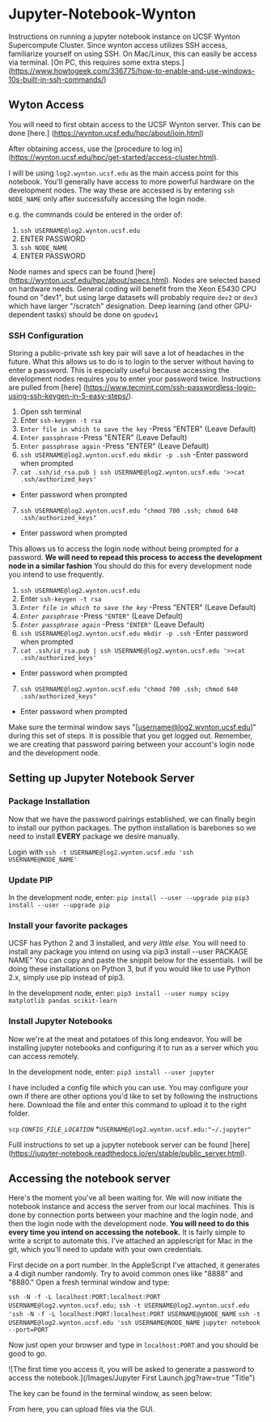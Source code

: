 # Jupyter-Notebook-Wynton
Instructions on running a jupyter notebook instance on UCSF Wynton Supercompute Cluster. Since wynton access utilizes SSH access, familiarize yourself on using SSH. On Mac/Linux, this can easily be access via terminal. [On PC, this requires some extra steps.] (https://www.howtogeek.com/336775/how-to-enable-and-use-windows-10s-built-in-ssh-commands/)

## Wyton Access
You will need to first obtain access to the UCSF Wynton server. This can be done [here.] (https://wynton.ucsf.edu/hpc/about/join.html)

After obtaining access, use the [procedure to log in] (https://wynton.ucsf.edu/hpc/get-started/access-cluster.html). 

I will be using `log2.wynton.ucsf.edu` as the main access point for this notebook. You'll generally have access to more powerful hardware on the development nodes. The way these are accessed is by entering `ssh NODE_NAME` only after successfully accessing the login node. 

e.g. the commands could be entered in the order of:

1. `ssh USERNAME@log2.wynton.ucsf.edu`
2. ENTER PASSWORD
3. `ssh NODE_NAME`
4. ENTER PASSWORD

Node names and specs can be found [here] (https://wynton.ucsf.edu/hpc/about/specs.html). Nodes are selected based on hardware needs. General coding will benefit from the Xeon E5430 CPU found on "dev1", but using large datasets will probably require `dev2` or `dev3` which have larger "/scratch" designation. Deep learning (and other GPU-dependent tasks) should be done on `gpudev1`


### SSH Configuration
Storing a public-private ssh key pair will save a lot of headaches in the future. What this allows us to do is to login to the server without having to enter a password. This is especially useful because accessing the development nodes requires you to enter your password twice. Instructions are pulled from [here] (https://www.tecmint.com/ssh-passwordless-login-using-ssh-keygen-in-5-easy-steps/).

1. Open ssh terminal 
2. Enter `ssh-keygen -t rsa`
2. `Enter file in which to save the key` 
-Press "ENTER" (Leave Default)
3. `Enter passphrase` 
-Press "ENTER" (Leave Default)
4. `Enter passphrase again` 
-Press "ENTER" (Leave Default)
5. `ssh USERNAME@log2.wynton.ucsf.edu mkdir -p .ssh`
-Enter password when prompted
6. `cat .ssh/id_rsa.pub | ssh USERNAME@log2.wynton.ucsf.edu '>>cat .ssh/authorized_keys'`
- Enter password when prompted
7. `ssh USERNAME@log2.wynton.ucsf.edu "chmod 700 .ssh; chmod 640 .ssh/authorized_keys"`
- Enter password when prompted

This allows us to access the login node without being prompted for a password. __We will need to repead this process to access the development node in a similar fashion__ You should do this for every development node you intend to use frequently.

1. `ssh USERNAME@log2.wynton.ucsf.edu`
2. Enter `ssh-keygen -t rsa`
2. *`Enter file in which to save the key`*
-Press "ENTER" (Leave Default)
3. *`Enter passphrase`* 
-Press `"ENTER"` (Leave Default)
4. *`Enter passphrase again`* 
-Press `"ENTER"` (Leave Default)
5. `ssh USERNAME@log2.wynton.ucsf.edu mkdir -p .ssh`
-Enter password when prompted
6. `cat .ssh/id_rsa.pub | ssh USERNAME@log2.wynton.ucsf.edu '>>cat .ssh/authorized_keys'`
- Enter password when prompted
7. `ssh USERNAME@log2.wynton.ucsf.edu "chmod 700 .ssh; chmod 640 .ssh/authorized_keys"`
- Enter password when prompted

Make sure the terminal window says "[username@log2.wynton.ucsf.edu]" during this set of steps. It is possible that you get logged out. Remember, we are creating that password pairing between your account's login node  and the development node.

## Setting up Jupyter Notebook Server

### Package Installation

Now that we have the password pairings established, we can finally begin to install our python packages. The python installation is barebones so we need to install __EVERY__ package we desire manually.

Login with `ssh -t USERNAME@log2.wynton.ucsf.edu 'ssh USERNAME@NODE_NAME'`

### Update PIP

In the development node, enter:
`pip install --user --upgrade pip`
`pip3 install --user --upgrade pip`

### Install your favorite packages
UCSF has Python 2 and 3 installed, and *very little else.* You will need to install any package you intend on using via pip3 install --user PACKAGE NAME" You can copy and paste the snippit below for the essentials. I will be doing these installations on Python 3, but if you would like to use Python 2.x, simply use pip instead of pip3.

In the development node, enter: `pip3 install --user numpy scipy matplotlib pandas scikit-learn`

### Install Jupyter Notebooks
Now we're at the meat and potatoes of this long endeavor. You will be installing jupyter notebooks and configuring it to run as a server which you can access remotely. 

In the development node, enter: `pip3 install --user jupyter`

I have included a config file which you can use. You may configure your own if there are other options you'd like to set by following the instructions here. Download the file and enter this command to upload it to the right folder.

`scp` *`CONFIG_FILE_LOCATION`* *`USERNAME@log2.wynton.ucsf.edu:"~/.jupyter"`

Fulll instructions to set up a jupyter notebook server can be found [here] (https://jupyter-notebook.readthedocs.io/en/stable/public_server.html).

## Accessing the notebook server

Here's the moment you've all been waiting for. We will now initiate the notebook instance and access the server from our local machines. This is done by connection ports between your machine and the login node, and then the login node with the development node. __You will need to do this every time you intend on accessing the notebook.__ It is fairly simple to write a script to automate this. I've attached an applescript for Mac in the git, which you'll need to update with your own credentials. 

First decide on a port number. In the AppleScript I've attached, it generates a 4 digit number randomly. Try to avoid common ones like "8888" and "8880." Open a fresh terminal window and type:

`ssh -N -f -L localhost:PORT:localhost:PORT USERNAME@log2.wynton.ucsf.edu;`
`ssh -t USERNAME@log2.wynton.ucsf.edu 'ssh -N -f -L localhost:PORT:localhost:PORT USERNAME@gNODE_NAME`
`ssh -t USERNAME@log2.wynton.ucsf.edu 'ssh USERNAME@NODE_NAME`
`jupyter notebook --port=PORT`

Now just open your browser and type in `localhost:PORT` and you should be good to go.  

![The first time you access it, you will be asked to generate a password to access the notebook.](/Images/Jupyter First Launch.jpg?raw=true "Title")

The key can be found in the terminal window, as seen below:

From here, you can upload files via the GUI.

